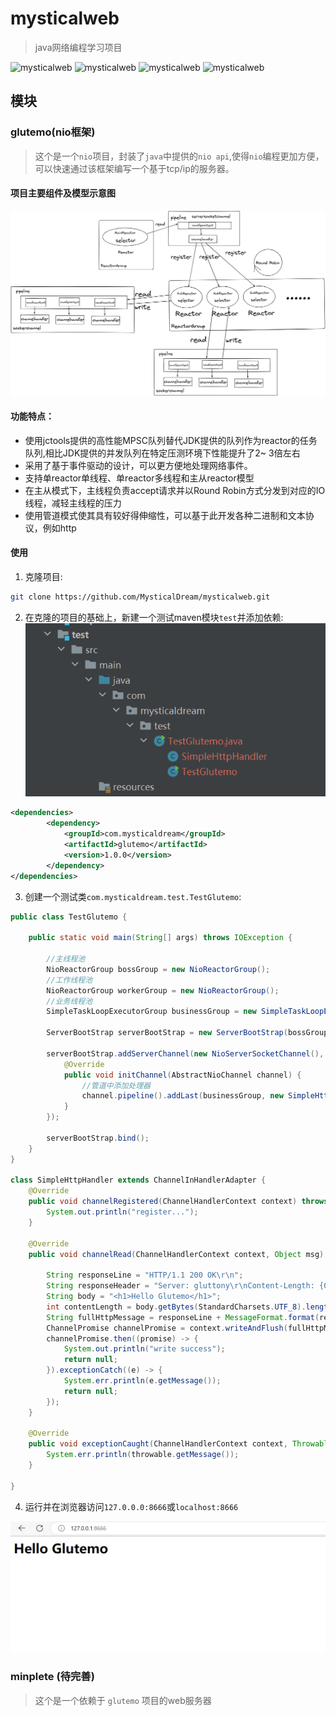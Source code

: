 # mysticalweb

> java网络编程学习项目

![mysticalweb](https://img.shields.io/badge/project-mysticalweb-blue)
![mysticalweb](https://img.shields.io/badge/pattern-reactor-green)
![mysticalweb](https://img.shields.io/badge/nio-orange)
![mysticalweb](https://img.shields.io/badge/qq-1817764079-yellowgreen)

## 模块

### glutemo(nio框架)

> 这个是一个`nio`项目，封装了`java`中提供的`nio api`,使得`nio`编程更加方便，可以快速通过该框架编写一个基于tcp/ip的服务器。

#### 项目主要组件及模型示意图

![img1.png](images/img1.png)

#### 功能特点：

- 使用jctools提供的高性能MPSC队列替代JDK提供的队列作为reactor的任务队列,相比JDK提供的并发队列在特定压测环境下性能提升了2~
3倍左右
- 采用了基于事件驱动的设计，可以更方便地处理网络事件。
- 支持单reactor单线程、单reactor多线程和主从reactor模型
- 在主从模式下，主线程负责accept请求并以Round Robin方式分发到对应的IO线程，减轻主线程的压力
- 使用管道模式使其具有较好得伸缩性，可以基于此开发各种二进制和文本协议，例如http

#### 使用

1. 克隆项目:
```bash
git clone https://github.com/MysticalDream/mysticalweb.git
```
2. 在克隆的项目的基础上，新建一个测试maven模块`test`并添加依赖:
![img3.png](images/img3.png)
```xml
<dependencies>
        <dependency>
            <groupId>com.mysticaldream</groupId>
            <artifactId>glutemo</artifactId>
            <version>1.0.0</version>
        </dependency>
</dependencies>
```
3. 创建一个测试类`com.mysticaldream.test.TestGlutemo`:

```java
public class TestGlutemo {

    public static void main(String[] args) throws IOException {

        //主线程池
        NioReactorGroup bossGroup = new NioReactorGroup();
        //工作线程池
        NioReactorGroup workerGroup = new NioReactorGroup();
        //业务线程池
        SimpleTaskLoopExecutorGroup businessGroup = new SimpleTaskLoopExecutorGroup();

        ServerBootStrap serverBootStrap = new ServerBootStrap(bossGroup, workerGroup);

        serverBootStrap.addServerChannel(new NioServerSocketChannel(), 8666, new ChannelInitializeHandler<AbstractNioChannel>() {
            @Override
            public void initChannel(AbstractNioChannel channel) {
                //管道中添加处理器
                channel.pipeline().addLast(businessGroup, new SimpleHttpHandler());
            }
        });

        serverBootStrap.bind();
    }
}

class SimpleHttpHandler extends ChannelInHandlerAdapter {
    @Override
    public void channelRegistered(ChannelHandlerContext context) throws Exception {
        System.out.println("register...");
    }

    @Override
    public void channelRead(ChannelHandlerContext context, Object msg) throws Exception {

        String responseLine = "HTTP/1.1 200 OK\r\n";
        String responseHeader = "Server: gluttony\r\nContent-Length: {0}\r\nContent-Type: text/html;charset=utf-8\r\n\r\n";
        String body = "<h1>Hello Glutemo</h1>";
        int contentLength = body.getBytes(StandardCharsets.UTF_8).length;
        String fullHttpMessage = responseLine + MessageFormat.format(responseHeader, contentLength) + body;
        ChannelPromise channelPromise = context.writeAndFlush(fullHttpMessage.getBytes(StandardCharsets.UTF_8));
        channelPromise.then((promise) -> {
            System.out.println("write success");
            return null;
        }).exceptionCatch((e) -> {
            System.err.println(e.getMessage());
            return null;
        });
    }

    @Override
    public void exceptionCaught(ChannelHandlerContext context, Throwable throwable) throws Exception {
        System.err.println(throwable.getMessage());
    }

}
```

4. 运行并在浏览器访问`127.0.0.0:8666`或`localhost:8666`

![img2.png](images/img2.png)



### minplete (待完善)

> 这个是一个依赖于 `glutemo` 项目的web服务器

